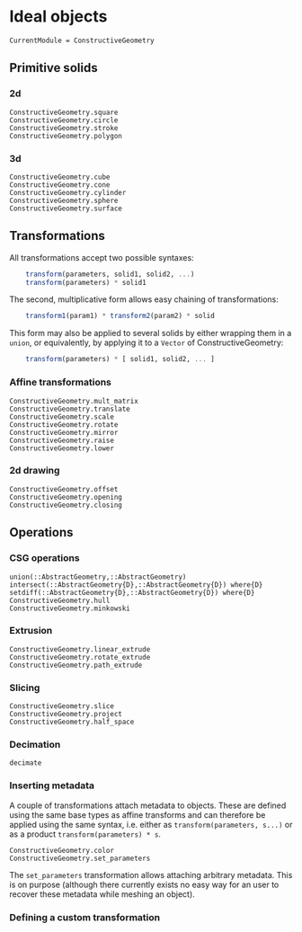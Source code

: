 # Ideal objects
```@meta
CurrentModule = ConstructiveGeometry
```

## Primitive solids

### 2d
```@docs
ConstructiveGeometry.square
ConstructiveGeometry.circle
ConstructiveGeometry.stroke
ConstructiveGeometry.polygon
```

### 3d
```@docs
ConstructiveGeometry.cube
ConstructiveGeometry.cone
ConstructiveGeometry.cylinder
ConstructiveGeometry.sphere
ConstructiveGeometry.surface
```

## Transformations

All transformations accept two possible syntaxes:
```julia
    transform(parameters, solid1, solid2, ...)
    transform(parameters) * solid1
```
The second, multiplicative form allows easy chaining of transformations:
```julia
    transform1(param1) * transform2(param2) * solid
```
This form may also be applied to several solids by either wrapping them in a
`union`, or equivalently, by applying it to a `Vector` of ConstructiveGeometry:
```julia
    transform(parameters) * [ solid1, solid2, ... ]
```

### Affine transformations
```@docs
ConstructiveGeometry.mult_matrix
ConstructiveGeometry.translate
ConstructiveGeometry.scale
ConstructiveGeometry.rotate
ConstructiveGeometry.mirror
ConstructiveGeometry.raise
ConstructiveGeometry.lower
```

### 2d drawing
```@docs
ConstructiveGeometry.offset
ConstructiveGeometry.opening
ConstructiveGeometry.closing
```
## Operations

### CSG operations
```@docs
union(::AbstractGeometry,::AbstractGeometry)
intersect(::AbstractGeometry{D},::AbstractGeometry{D}) where{D}
setdiff(::AbstractGeometry{D},::AbstractGeometry{D}) where{D}
ConstructiveGeometry.hull
ConstructiveGeometry.minkowski
```

### Extrusion
```@docs
ConstructiveGeometry.linear_extrude
ConstructiveGeometry.rotate_extrude
ConstructiveGeometry.path_extrude
```
### Slicing
```@docs
ConstructiveGeometry.slice
ConstructiveGeometry.project
ConstructiveGeometry.half_space
```

### Decimation
```@docs
decimate
```

### Inserting metadata

A couple of transformations attach metadata to objects.
These are defined using the same base types as affine transforms
and can therefore be applied using the same syntax,
i.e. either as `transform(parameters, s...)`
or as a product `transform(parameters) * s`.

```@docs
ConstructiveGeometry.color
ConstructiveGeometry.set_parameters
```

The `set_parameters` transformation allows attaching arbitrary metadata.
This is on purpose (although there currently exists no easy way
for an user to recover these metadata while meshing an object).

### Defining a custom transformation

